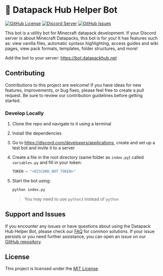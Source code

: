<!-- # Datapack Helper
repo for the datapack helper discord bot :)
readme placholder -->

# 🤖 Datapack Hub Helper Bot

[![GitHub License](https://img.shields.io/badge/License-MIT-blue.svg)](LICENSE.md)
[![Discord Server](https://img.shields.io/discord/935560260725379143?color=7289DA&label=Discord&logo=discord)](https://discord.datapackhub.net/)
[![GitHub Issues](https://img.shields.io/github/issues/Datapack-Hub/bot)](https://github.com/Datapack-Hub/bot/issues)

This bot is a utility bot for Minecraft datapack development. If your Discord server is about Minecraft Datapacks, this bot is for you! It has features such as: view vanilla files, automatic syntasx highlighting, access guides and wiki pages, view pack formats, templates, folder structures, and more!

Add the bot to your server: https://bot.datapackhub.net

## Contributing
Contributions to this project are welcome! If you have ideas for new features, improvements, or bug fixes, please feel free to create a pull request. Be sure to review our contribution guidelines before getting started.

### Develop Locally
1. Clone the repo and navigate to it using a terminal
2. Install the dependencies
3. Go to <https://discord.com/developers/applications>, create and set up a test bot and invite it to a server
4. Create a file in the root directory (same folder as `index.py`) called `variables.py` and fill in your token:
   ```py
   TOKEN = "<DISCORD_BOT_TOKEN>"
   ```
6. Start the bot using:
   ```bash
   python index.py
   ```
   
   > You may need to use `python3` instead of `python`

## Support and Issues
If you encounter any issues or have questions about using the Datapack Hub Helper Bot, please check our [FAQ](https://discord.datapackhub.net/faq) for common solutions. If your issue persists or you need further assistance, you can open an issue on our [GitHub repository](https://github.com/Datapack-Hub/bot/issues).

## License
This project is licensed under the [MIT License](LICENSE.md).